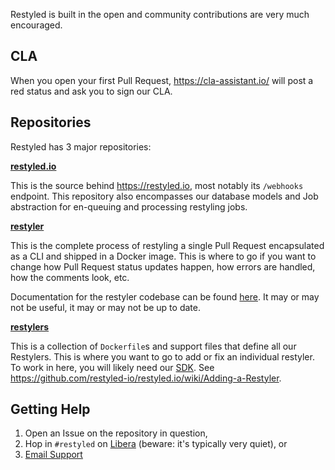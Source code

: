 Restyled is built in the open and community contributions are very much encouraged.

## CLA

When you open your first Pull Request, https://cla-assistant.io/ will post a red status and ask you to sign our CLA.

## Repositories

Restyled has 3 major repositories:

[**restyled.io**](https://github.com/restyled-io/restyled.io)

This is the source behind https://restyled.io, most notably its `/webhooks` endpoint. This repository also encompasses our database models and Job abstraction for en-queuing and processing restyling jobs.

[**restyler**](https://github.com/restyled-io/restyler)

This is the complete process of restyling a single Pull Request encapsulated as a CLI and shipped in a Docker image. This is where to go if you want to change how Pull Request status updates happen, how errors are handled, how the comments look, etc.

Documentation for the restyler codebase can be found [here](http://docs.restyled.io/restyler/). It may or may not be useful, it may or may not be up to date.

[**restylers**](https://github.com/restyled-io/restylers)

This is a collection of `Dockerfile`s and support files that define all our Restylers. This is where you want to go to add or fix an individual restyler. To work in here, you will likely need our [SDK](https://github.com/restyled-io/sdk). See https://github.com/restyled-io/restyled.io/wiki/Adding-a-Restyler.

## Getting Help

1. Open an Issue on the repository in question,
1. Hop in `#restyled` on [Libera][] (beware: it's typically very quiet), or
1. [Email Support](mailto:support@restyled.io)

[libera]: https://libera.chat/
